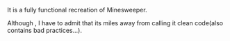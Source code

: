 It is a fully functional recreation of Minesweeper.

Although , I have to admit that its miles away from calling it clean code(also contains bad practices...).
